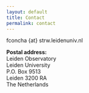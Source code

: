 ```yaml
---
layout: default
title: Contact
permalink: contact
---
```


fconcha {at} strw.leidenuniv.nl

**Postal address:**  
Leiden Observatory  
Leiden University  
P.O. Box 9513  
Leiden 3200 RA  
The Netherlands  
